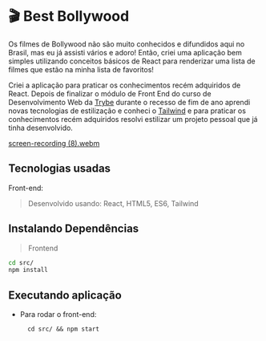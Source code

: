 # :clapper: Best Bollywood

Os filmes de Bollywood não são muito conhecidos e difundidos aqui no Brasil, mas eu já assisti vários e adoro! Então, criei uma aplicação bem simples utilizando conceitos básicos de React para renderizar uma lista de filmes que estão na minha lista de favoritos!

Criei a aplicação para praticar os conhecimentos recém adquiridos de React. Depois de finalizar o módulo de Front End do curso de Desenvolvimento Web da [Trybe](https://www.betrybe.com/) durante o recesso de fim de ano aprendi novas tecnologias de estilização e conheci o [Tailwind](https://tailwindcss.com/) e para praticar os conhecimentos recém adquiridos resolvi estilizar um projeto pessoal que já tinha desenvolvido. 

[screen-recording (8).webm](https://user-images.githubusercontent.com/106452876/218262968-829441b5-0c47-4833-aa95-c53d2c593722.webm)

## Tecnologias usadas
Front-end:
> Desenvolvido usando: React, HTML5, ES6, Tailwind 
  
## Instalando Dependências
> Frontend
```bash
cd src/
npm install
``` 
## Executando aplicação
* Para rodar o front-end:

  ```
    cd src/ && npm start
  ```
  
